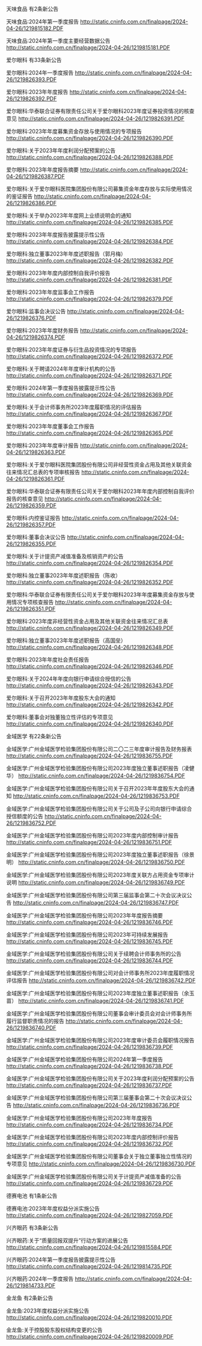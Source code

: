 天味食品 有2条新公告 

天味食品:2024年第一季度报告 http://static.cninfo.com.cn/finalpage/2024-04-26/1219815182.PDF 

天味食品:2024年第一季度主要经营数据公告 http://static.cninfo.com.cn/finalpage/2024-04-26/1219815181.PDF 

爱尔眼科 有33条新公告 

爱尔眼科:2024年一季度报告 http://static.cninfo.com.cn/finalpage/2024-04-26/1219826393.PDF 

爱尔眼科:2023年年度报告 http://static.cninfo.com.cn/finalpage/2024-04-26/1219826392.PDF 

爱尔眼科:华泰联合证券有限责任公司关于爱尔眼科2023年度证券投资情况的核查意见 http://static.cninfo.com.cn/finalpage/2024-04-26/1219826391.PDF 

爱尔眼科:2023年年度募集资金存放与使用情况的专项报告 http://static.cninfo.com.cn/finalpage/2024-04-26/1219826390.PDF 

爱尔眼科:关于2023年年度利润分配预案的公告 http://static.cninfo.com.cn/finalpage/2024-04-26/1219826388.PDF 

爱尔眼科:2023年年度报告摘要 http://static.cninfo.com.cn/finalpage/2024-04-26/1219826387.PDF 

爱尔眼科:关于爱尔眼科医院集团股份有限公司募集资金年度存放与实际使用情况的鉴证报告 http://static.cninfo.com.cn/finalpage/2024-04-26/1219826386.PDF 

爱尔眼科:关于举办2023年年度网上业绩说明会的通知 http://static.cninfo.com.cn/finalpage/2024-04-26/1219826385.PDF 

爱尔眼科:2023年年度报告披露提示性公告 http://static.cninfo.com.cn/finalpage/2024-04-26/1219826384.PDF 

爱尔眼科:独立董事2023年年度述职报告（郭月梅） http://static.cninfo.com.cn/finalpage/2024-04-26/1219826382.PDF 

爱尔眼科:2023年年度内部控制自我评价报告 http://static.cninfo.com.cn/finalpage/2024-04-26/1219826381.PDF 

爱尔眼科:2023年年度监事会工作报告 http://static.cninfo.com.cn/finalpage/2024-04-26/1219826379.PDF 

爱尔眼科:监事会决议公告 http://static.cninfo.com.cn/finalpage/2024-04-26/1219826376.PDF 

爱尔眼科:2023年年度财务报告 http://static.cninfo.com.cn/finalpage/2024-04-26/1219826374.PDF 

爱尔眼科:2023年年度证券与衍生品投资情况的专项报告 http://static.cninfo.com.cn/finalpage/2024-04-26/1219826372.PDF 

爱尔眼科:关于聘请2024年年度审计机构的公告 http://static.cninfo.com.cn/finalpage/2024-04-26/1219826371.PDF 

爱尔眼科:2024年第一季度报告披露提示性公告 http://static.cninfo.com.cn/finalpage/2024-04-26/1219826369.PDF 

爱尔眼科:关于会计师事务所2023年度履职情况的评估报告 http://static.cninfo.com.cn/finalpage/2024-04-26/1219826367.PDF 

爱尔眼科:2023年年度董事会工作报告 http://static.cninfo.com.cn/finalpage/2024-04-26/1219826365.PDF 

爱尔眼科:2023年年度审计报告 http://static.cninfo.com.cn/finalpage/2024-04-26/1219826363.PDF 

爱尔眼科:关于爱尔眼科医院集团股份有限公司非经营性资金占用及其他关联资金往来情况汇总表的专项审核报告 http://static.cninfo.com.cn/finalpage/2024-04-26/1219826361.PDF 

爱尔眼科:华泰联合证券有限责任公司关于爱尔眼科2023年年度内部控制自我评价报告的核查意见 http://static.cninfo.com.cn/finalpage/2024-04-26/1219826359.PDF 

爱尔眼科:内控鉴证报告 http://static.cninfo.com.cn/finalpage/2024-04-26/1219826357.PDF 

爱尔眼科:董事会决议公告 http://static.cninfo.com.cn/finalpage/2024-04-26/1219826355.PDF 

爱尔眼科:关于计提资产减值准备及核销资产的公告 http://static.cninfo.com.cn/finalpage/2024-04-26/1219826354.PDF 

爱尔眼科:独立董事2023年年度述职报告（陈收） http://static.cninfo.com.cn/finalpage/2024-04-26/1219826352.PDF 

爱尔眼科:华泰联合证券有限责任公司关于爱尔眼科2023年年度募集资金存放与使用情况专项核查报告 http://static.cninfo.com.cn/finalpage/2024-04-26/1219826351.PDF 

爱尔眼科:2023年度非经营性资金占用及其他关联资金往来情况汇总表 http://static.cninfo.com.cn/finalpage/2024-04-26/1219826349.PDF 

爱尔眼科:独立董事2023年年度述职报告（高国垒） http://static.cninfo.com.cn/finalpage/2024-04-26/1219826348.PDF 

爱尔眼科:2023年年度社会责任报告 http://static.cninfo.com.cn/finalpage/2024-04-26/1219826346.PDF 

爱尔眼科:关于2024年年度向银行申请综合授信的公告 http://static.cninfo.com.cn/finalpage/2024-04-26/1219826343.PDF 

爱尔眼科:关于召开2023年年度股东大会的通知 http://static.cninfo.com.cn/finalpage/2024-04-26/1219826342.PDF 

爱尔眼科:董事会对独董独立性评估的专项意见 http://static.cninfo.com.cn/finalpage/2024-04-26/1219826340.PDF 

金域医学 有22条新公告 

金域医学:广州金域医学检验集团股份有限公司二〇二三年度审计报告及财务报表 http://static.cninfo.com.cn/finalpage/2024-04-26/1219836755.PDF 

金域医学:广州金域医学检验集团股份有限公司2023年度独立董事述职报告（凌健华） http://static.cninfo.com.cn/finalpage/2024-04-26/1219836754.PDF 

金域医学:广州金域医学检验集团股份有限公司关于召开2023年年度股东大会的通知 http://static.cninfo.com.cn/finalpage/2024-04-26/1219836753.PDF 

金域医学:广州金域医学检验集团股份有限公司关于公司及子公司向银行申请综合授信额度的公告 http://static.cninfo.com.cn/finalpage/2024-04-26/1219836752.PDF 

金域医学:广州金域医学检验集团股份有限公司2023年度内部控制审计报告 http://static.cninfo.com.cn/finalpage/2024-04-26/1219836751.PDF 

金域医学:广州金域医学检验集团股份有限公司2023年度独立董事述职报告（徐景明） http://static.cninfo.com.cn/finalpage/2024-04-26/1219836750.PDF 

金域医学:广州金域医学检验集团股份有限公司2023年度关联方占用资金专项审计说明 http://static.cninfo.com.cn/finalpage/2024-04-26/1219836749.PDF 

金域医学:广州金域医学检验集团股份有限公司第三届监事会第二十次会议决议公告 http://static.cninfo.com.cn/finalpage/2024-04-26/1219836747.PDF 

金域医学:广州金域医学检验集团股份有限公司2023年年度报告摘要 http://static.cninfo.com.cn/finalpage/2024-04-26/1219836746.PDF 

金域医学:广州金域医学检验集团股份有限公司2023年可持续发展报告 http://static.cninfo.com.cn/finalpage/2024-04-26/1219836745.PDF 

金域医学:广州金域医学检验集团股份有限公司关于续聘会计师事务所的公告 http://static.cninfo.com.cn/finalpage/2024-04-26/1219836744.PDF 

金域医学:广州金域医学检验集团股份有限公司对会计师事务所2023年度履职情况评估报告 http://static.cninfo.com.cn/finalpage/2024-04-26/1219836742.PDF 

金域医学:广州金域医学检验集团股份有限公司2023年度独立董事述职报告（余玉苗） http://static.cninfo.com.cn/finalpage/2024-04-26/1219836741.PDF 

金域医学:广州金域医学检验集团股份有限公司董事会审计委员会对会计师事务所履行监督职责情况的报告 http://static.cninfo.com.cn/finalpage/2024-04-26/1219836740.PDF 

金域医学:广州金域医学检验集团股份有限公司2023年度审计委员会履职情况报告 http://static.cninfo.com.cn/finalpage/2024-04-26/1219836739.PDF 

金域医学:广州金域医学检验集团股份有限公司2024年第一季度报告 http://static.cninfo.com.cn/finalpage/2024-04-26/1219836738.PDF 

金域医学:广州金域医学检验集团股份有限公司关于2023年度利润分配预案的公告 http://static.cninfo.com.cn/finalpage/2024-04-26/1219836737.PDF 

金域医学:广州金域医学检验集团股份有限公司第三届董事会第二十次会议决议公告 http://static.cninfo.com.cn/finalpage/2024-04-26/1219836736.PDF 

金域医学:广州金域医学检验集团股份有限公司2023年年度报告 http://static.cninfo.com.cn/finalpage/2024-04-26/1219836734.PDF 

金域医学:广州金域医学检验集团股份有限公司2023年度内部控制评价报告 http://static.cninfo.com.cn/finalpage/2024-04-26/1219836732.PDF 

金域医学:广州金域医学检验集团股份有限公司董事会关于独立董事独立性情况的专项意见 http://static.cninfo.com.cn/finalpage/2024-04-26/1219836730.PDF 

金域医学:广州金域医学检验集团股份有限公司关于计提资产减值准备的公告 http://static.cninfo.com.cn/finalpage/2024-04-26/1219836729.PDF 

德赛电池 有1条新公告 

德赛电池:2023年年度权益分派实施公告 http://static.cninfo.com.cn/finalpage/2024-04-26/1219827059.PDF 

兴齐眼药 有3条新公告 

兴齐眼药:关于“质量回报双提升”行动方案的进展公告 http://static.cninfo.com.cn/finalpage/2024-04-26/1219815584.PDF 

兴齐眼药:2024年第一季度报告披露提示性公告 http://static.cninfo.com.cn/finalpage/2024-04-26/1219814735.PDF 

兴齐眼药:2024年一季度报告 http://static.cninfo.com.cn/finalpage/2024-04-26/1219814733.PDF 

金龙鱼 有2条新公告 

金龙鱼:2023年度权益分派实施公告 http://static.cninfo.com.cn/finalpage/2024-04-26/1219820010.PDF 

金龙鱼:关于控股股东股权结构变更的公告 http://static.cninfo.com.cn/finalpage/2024-04-26/1219820009.PDF 

